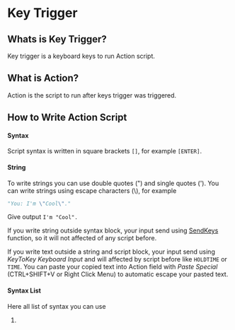 # Key Trigger

## Whats is Key Trigger?

Key trigger is a keyboard keys to run Action script.

## What is Action?

Action is the script to run after keys trigger was triggered.

## How to Write Action Script

#### Syntax
Script syntax is written in square brackets `[]`, for example `[ENTER]`.

#### String
To write strings you can use double quotes (") and single quotes ('). You can write strings using escape characters (\\), for example 
```python
"You: I'm \"Cool\"."
```
Give output `I'm "Cool".`

If you write string outside syntax block, your input send using [SendKeys](https://learn.microsoft.com/en-us/dotnet/api/system.windows.forms.sendkeys?view=windowsdesktop-7.0) function, so it will not affected of any script before.

If you write text outside a string and script block, your input send using _KeyToKey Keyboard Input_ and will affected by script before like `HOLDTIME` or `TIME`. You can paste your copied text into Action field with _Paste Special_ (CTRL+SHIFT+V or Right Click Menu) to automatic escape your pasted text. 

#### Syntax List
Here all list of syntax you can use

1. 
